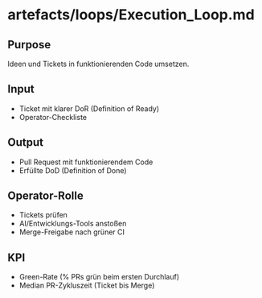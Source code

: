 # artefacts/loops/Execution_Loop.md

## Purpose
Ideen und Tickets in funktionierenden Code umsetzen.

## Input
- Ticket mit klarer DoR (Definition of Ready)
- Operator-Checkliste

## Output
- Pull Request mit funktionierendem Code
- Erfüllte DoD (Definition of Done)

## Operator-Rolle
- Tickets prüfen
- AI/Entwicklungs-Tools anstoßen
- Merge-Freigabe nach grüner CI

## KPI
- Green-Rate (% PRs grün beim ersten Durchlauf)
- Median PR-Zykluszeit (Ticket bis Merge)
